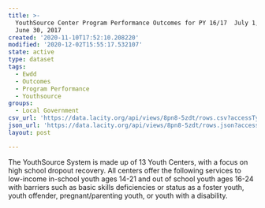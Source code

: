 ```yaml
---
title: >-
  YouthSource Center Program Performance Outcomes for PY 16/17  July 1, 2016 -
  June 30, 2017
created: '2020-11-10T17:52:10.208220'
modified: '2020-12-02T15:55:17.532107'
state: active
type: dataset
tags:
  - Ewdd
  - Outcomes
  - Program Performance
  - Youthsource
groups:
  - Local Government
csv_url: 'https://data.lacity.org/api/views/8pn8-5zdt/rows.csv?accessType=DOWNLOAD'
json_url: 'https://data.lacity.org/api/views/8pn8-5zdt/rows.json?accessType=DOWNLOAD'
layout: post

---
```

The YouthSource System is made up of 13 Youth Centers, with a focus on high school dropout recovery. All centers offer the following services to low-income in-school youth ages 14-21 and out of school youth ages 16-24 with barriers such as basic skills deficiencies or status as a foster youth, youth offender, pregnant/parenting youth, or youth with a disability.
